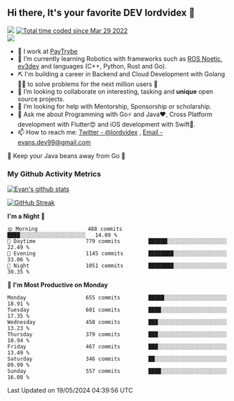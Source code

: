 ## Hi there, It's your favorite DEV lordvidex 👋
<img src="https://komarev.com/ghpvc/?username=lordvidex&label=Views&color=blue&style=plastic" /> <a href="https://wakatime.com/@0e56db35-d16b-410a-acc0-4085055304bf"><img src="https://wakatime.com/badge/user/0e56db35-d16b-410a-acc0-4085055304bf.svg" alt="Total time coded since Mar 29 2022" /></a>  
![](https://github-profile-trophy.vercel.app/?username=lordvidex)
- 🔭 I work at [PayTrybe](https://www.paytrybe.com)
- 🌱 I’m currently learning Robotics with frameworks such as [ROS Noetic](ros.org), [ev3dev](www.ev3dev.org) and languages (C++, Python, Rust and Go).
- ⛏️ I'm building a career in Backend and Cloud Development with Golang 🧙🏼 to solve problems for the next million users 🤌
- 👯 I’m looking to collaborate on interesting, tasking and **unique** open source projects.
- 🤔 I’m looking for help with Mentorship, Sponsorship or scholarship.
- 💬 Ask me about Programming with Go⚡️ and Java❤️, Cross Platform development with Flutter😍 and iOS development with Swift🚀.
- 📫 How to reach me: [Twitter - @lordvidex](https://twitter.com/lordvidex) , [Email - evans.dev99@gmail.com](mailto:evans.dev99@gmail.com?body=Hello%20Evans,)
  
    
🎤 Keep your Java beans away from Go 🌚
  
  
### My Github Activity Metrics
<div>
<!-- <a href="https://github.com/lordvidex">
  <img src="https://github-readme-stats.vercel.app/api/top-langs/?username=lordvidex&theme=light" />
</a>    -->
<!-- [![Top Langs](https://github-readme-stats.vercel.app/api/top-langs/?username=lordvidex)](https://github.com/lordvidex/)  -->
<a href="https://github.com/lordvidex">
 <img src="https://github-readme-stats.vercel.app/api?username=lordvidex&show_icons=true&theme=light&line_height=27" alt="Evan's github stats"/>
</a>
</div>

[![GitHub Streak](https://github-readme-streak-stats.herokuapp.com?user=lordvidex&theme=github-dark&hide_border=true)](https://git.io/streak-stats)

<!--
  <a href="https://github.com/iampawan/FlutterExampleApps">
    <img align="center" src="https://github-readme-stats.vercel.app/api/pin/?username=iampawan&repo=FlutterExampleApps&theme=light" />

  </a>
  <a href="https://github.com/iampawan/VelocityX">
   <img align="center" src="https://github-readme-stats.vercel.app/api/pin/?username=iampawan&repo=VelocityX&theme=light" />
  </a>
-->
<!--START_SECTION:waka-->
**I'm a Night 🦉** 

```text
🌞 Morning                488 commits         ████░░░░░░░░░░░░░░░░░░░░░   14.09 % 
🌆 Daytime                779 commits         ██████░░░░░░░░░░░░░░░░░░░   22.49 % 
🌃 Evening                1145 commits        ████████░░░░░░░░░░░░░░░░░   33.06 % 
🌙 Night                  1051 commits        ████████░░░░░░░░░░░░░░░░░   30.35 % 
```
📅 **I'm Most Productive on Monday** 

```text
Monday                   655 commits         █████░░░░░░░░░░░░░░░░░░░░   18.91 % 
Tuesday                  601 commits         ████░░░░░░░░░░░░░░░░░░░░░   17.35 % 
Wednesday                458 commits         ███░░░░░░░░░░░░░░░░░░░░░░   13.23 % 
Thursday                 379 commits         ███░░░░░░░░░░░░░░░░░░░░░░   10.94 % 
Friday                   467 commits         ███░░░░░░░░░░░░░░░░░░░░░░   13.49 % 
Saturday                 346 commits         ██░░░░░░░░░░░░░░░░░░░░░░░   09.99 % 
Sunday                   557 commits         ████░░░░░░░░░░░░░░░░░░░░░   16.08 % 
```



 Last Updated on 19/05/2024 04:39:56 UTC
<!--END_SECTION:waka-->
